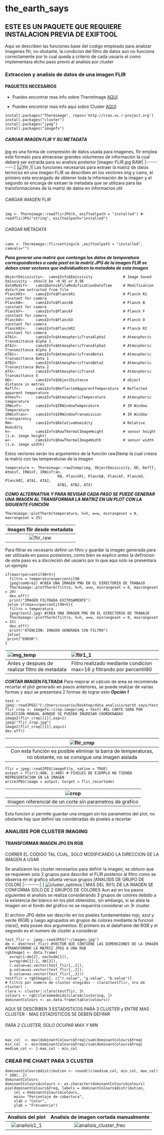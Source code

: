 # the_earth_says
## ESTE ES UN PAQUETE QUE REQUIERE INSTALACION PREVIA DE EXIFTOOL
Aqui se describen las funciones base del codigo empleado para analizar imagenes flir, no obstante, la condicion del filtro de datos aun no funciona correctamente por lo cual queda a criterio de cada usuario el _como_ implementara dicho paso previo al analisis por cluster
### Extraccion y analisis de datos de una imagen FLIR
#### PAQUETES NECESARIOS
- Puedes encontrar mas info sobre ThermImage [AQUI](https://github.com/gtatters/Thermimage)

- Puedes encontrar mas info aqui sobre Cluster [AQUI](https://rpubs.com/a_siewarga/image_clustering)
```
install.packages("Thermimage", repos='http://cran.us.r-project.org')
install.packages("cluster")
install.packages("jpeg")
install.packages("imagefx")
```
##### CARGAR IMAGEN FLIR Y SU METADATA
jpg es una forma de compresión de datos usada para imagenes, flir emplea este formato para almacenar grandes volumenes de información la cual deberá ser extraida para su analisis posterior
|imagen FLIR.jpg RAW|
|:---------:|
|![flir_1](https://user-images.githubusercontent.com/68933213/124394170-32e15780-dccc-11eb-95da-25e4a4caa5ca.jpg)|
Las funciones necesarias para extraer la matriz de datos termicos en una imagen FLIR  se describen en los vectores img y cams, el primero esta encargado de obtener toda la información de la imagen y el segundo se encarga de extraer la metadata que se utilizara para las transformaciones de la matriz de datos en informacion util
###### CARGAR IMAGEN FLIR
```
img <- Thermimage::readflirJPG(k, exiftoolpath = "installed") #-readflirJPG("string", exiftoolpath="installed") 
```
###### CARGAR METADATA 
```
cams <- Thermimage::flirsettings(k ,exiftoolpath = "installed", camvals="") 
```
***Para generar una matriz que contenga los datos de temperatura correspondientes a cada pixel en la matriz JPG de la imagen FLIR se deben crear vectores que individualicen la metadata de esta imagen***

```
ObjectEmissivity<-  cams$Info$Emissivity              # Image Saved Emissivity - should be ~0.95 or 0.96
dateModif<-   cams$Dates$FileModificationDateTime     # Modification date/time extracted from file
PlanckR1<-    cams$Info$PlanckR1                      # Planck R1 constant for camera  
PlanckB<-     cams$Info$PlanckB                       # Planck B constant for camera  
PlanckF<-     cams$Info$PlanckF                       # Planck F constant for camera
PlanckO<-     cams$Info$PlanckO                       # Planck O constant for camera
PlanckR2<-    cams$Info$PlanckR2                      # Planck R2 constant for camera
ATA1<-        cams$Info$AtmosphericTransAlpha1        # Atmospheric Transmittance Alpha 1
ATA2<-        cams$Info$AtmosphericTransAlpha2        # Atmospheric Transmittance Alpha 2
ATB1<-        cams$Info$AtmosphericTransBeta1         # Atmospheric Transmittance Beta 1
ATB2<-        cams$Info$AtmosphericTransBeta2         # Atmospheric Transmittance Beta 2
ATX<-         cams$Info$AtmosphericTransX             # Atmospheric Transmittance X
OD<-          cams$Info$ObjectDistance                # object distance in metres
ReflT<-       cams$Info$ReflectedApparentTemperature  # Reflected apparent temperature
AtmosT<-      cams$Info$AtmosphericTemperature        # Atmospheric temperature
IRWinT<-      cams$Info$IRWindowTemperature           # IR Window Temperature
IRWinTran<-   cams$Info$IRWindowTransmission          # IR Window transparency
RH<-          cams$Info$RelativeHumidity              # Relative Humidity
h<-           cams$Info$RawThermalImageHeight         # sensor height (i.e. image height)
w<-           cams$Info$RawThermalImageWidth          # sensor width (i.e. image width)
```
Estos vectores serán los argumentos de la función raw2temp la cual creara la matriz con las temperaturas de la imagen
```
temperatura <- Thermimage::raw2temp(img, ObjectEmissivity, OD, ReflT, AtmosT, IRWinT, IRWinTran,
                        RH, PlanckR1, PlanckB, PlanckF, PlanckO, PlanckR2, ATA1, ATA2,
                        ATB1, ATB2, ATX)
```
***COMO ALTERNATIVA Y PARA REVISAR CADA PASO _SE PUEDE GENERAR UNA IMAGEN_ AL TRANSFORMAR LA MATRIZ EN UN PLOT CON LA SIGUIENTE FUNCIÓN***
```
Thermimage::plotTherm(temperatura, h=h, w=w, minrangeset = 0, maxrangeset = 25)
```
|Imagen flir desde metadata|
|:--------:|
|![flir_raw](https://user-images.githubusercontent.com/68933213/124394362-2b6e7e00-dccd-11eb-85e7-bcfdfde62834.jpg)|


Para filtrar es necesario definir un filtro y guardar la imagen generada para ser utilizada en pasos posteiores, como bien se explico antes la definicion de este paso es a discreción del usuario por lo que aqui solo se presentara un ejemplo

```
if(max>(percentil90+5){
  filtro = temperatura>percentil90
  jpeg(nombre2) #CREA UNA IMAGEN PNG EN EL DIRECTORIO DE TRABAJO
  Thermimage::plotTherm(filtro, h=h, w=w, minrangeset = 0, maxrangeset = 20)
  dev.off()
  print("IMAGEN FILTRADA EXITOSAMENTE")
 }else if(max<=(percentil90+5){
  filtro = temperatura
  jpeg(test2.jpg) #CREA UNA IMAGEN PNG EN EL DIRECTORIO DE TRABAJO
  Thermimage::plotTherm(filtro, h=h, w=w, minrangeset = 0, maxrangeset = 15)
  dev.off()
  print("ATENCIÓN: IMAGEN GENERADA SIN FILTRO")
 }else{
 print("ERROR")
}
```
|![img_temp](https://user-images.githubusercontent.com/68933213/124394083-bfd7e100-dccb-11eb-929b-cffc3293394f.png)|![flir1_1](https://user-images.githubusercontent.com/68933213/124402177-8f5c6b00-dcfc-11eb-8e58-7c49e65943de.jpg)|
|:-----|:------|
|Antes y despues de realizar filtro de metadata|Filtro realizado mediante condicion max>16 y filtrando por percentil90|

***CORTAR IMAGEN FILTRADA***
Para mejorar el calculo de area se recomienda recortar el plot generado en pasos anteriores, se puede realizar de varias formas y aqui se presentara 2 formas de lograr esto 
***Opción 1***
```
test <- jpeg::readJPEG("C:/Users/usuario/Desktop/data_analisis/earth_says/test_1.jpg")
flir_crop <- imagefx::crop.image(img = test) #EL CORTE SERÁ POR SELECCION MANUAL AUNQUE SE PUEDEN INGRESAR COORDENADAS
image2(flir_crop[[1]],asp=1)
jpeg("flir_crop.jpg")
image2(flir_crop[[1]],asp=1)
dev.off()
```
|![flir_crop](https://user-images.githubusercontent.com/68933213/124396165-f87cb800-dcd5-11eb-837d-0e80bf0ff6d1.jpg)|
|:-----:|
|Con esta función es posible eliminar la barra de temperaturas, no obstante, no se consigue una imagen aislada|
 ```
 flir = jpeg::readJPEG(imageFile, native = TRUE)
 output = flir(1:480, 1:480) # PIXELES DE EJEMPLO NO TIENEN REPRESENTACION EN LA IMAGEN
 writeJPEG(image = output, target = flir_recortado)
 
 ```
| ![crop](https://user-images.githubusercontent.com/68933213/124402284-4e188b00-dcfd-11eb-91db-74f77eaa1dc8.jpg)|
|:------:|
|Imagen referencial de un corte sin parametros de grafico|

Esta funcion si permite guardar una imagen sin los parametros del plot, no obstante hay que definir las coordenadas de pixeles a recortar

### ANALISIS POR CLUSTER IMAGING
#### TRANSFORMAR IMAGEN JPG EN RGB
CORRER EL CODIGO TAL CUAL, SOLO MODIFICANDO LA DIRECCION DE LA IMAGEN A USAR

Se analizaron los cluster necesarios para definir la imagen, se obtuvo que se requieren solo 2 grupos para describir el FLIR posterior al filtro como se observa en el grafico silueta versus grupos
|ANALISIS DE GRUPO DE COLOR|
|:-------:|
| ![cluster_optimos](https://user-images.githubusercontent.com/68933213/124401660-9a150100-dcf8-11eb-9553-5a07355aec41.png) |
MAS DEL 90% DE LA IMAGEN SE CONFORMA SOLO DE 2 GRUPOS DE COLORES
Aun asi en los pasos siguientes el analisis se realiza considerando 3 grupos de colores debido a la existencia del blanco en los plot obtenidos, sin embargo, si se aisla la imagen sin el fondo del grafico no se requeriria considerar un 3r cluster.

El archivo JPG debe ser descrito en los pixeles fundamentales rojo, azul y verde (RGB) y luego agrupados en grupos de colores mediante la funcion clara(), esta posee dos argumentos: El primero es el dataframe del RGB y el segundo es el numero de cluster a considerar
```
test_flir <- jpeg::readJPEG("~/imagen.jpg")
dm <- dim(test_flir) #VECTOR QUE CONTIENE LAS DIMENSIONES DE LA IMAGEN
#TRANSFORMAR LA MATRIZ JPEG A UNA RGB
rgbImage1 <- data.frame(
  x=rep(1:dm[2], each=dm[1]),
  y=rep(dm[1]:1, dm[2]),
  r.value=as.vector(test_flir[,,1]),
  g.value=as.vector(test_flir[,,2]),
  b.value=as.vector(test_flir[,,3]))
testflir = rgbImage1[, c("r.value", "g.value", "b.value")]
# Filtro por numero de cluster elegidos - clara(testflir, nro de cluster) -
clara <- cluster::clara(testflir, 3)
colours <- rgb(clara$medoids[clara$clustering, ])
dominantColours <- as.data.frame(table(colours))
```
AQUI SE DESCRIBEN 3 ESTADISTICOS PARA 3 CLUSTER y ENTRE MAS CLUSTER - MAS ESTADISTICOS SE DEBEN DEFINIR 
###### PARA 2 CLUSTER, SOLO OCUPAR MAX Y MIN
```
max_col  <- max(dominantColours$Freq)/sum(dominantColours$Freq)
min_col  <- min(dominantColours$Freq)/sum(dominantColours$Freq)
medium_col <- 1-max_col - min_col
```
### CREAR PIE CHART PARA 3 CLUSTER
```
dominantColours$distribution <- round((c(medium_col, min_col, max_col) * 100), 2)
dominantColours
dominantColours$colours <- as.character(dominantColours$colours)
pie(dominantColours$Freq, labels = dominantColours$distribution,
    col = dominantColours$colours,
    main= "Porcentaje de cobertura",
    xlab = "Color",
    ylab = "Frecuencia")
 ```
|Analisis del plot|Analisis de imagen cortada manualmente|
|:----:|:------:|
![analisis1_1](https://user-images.githubusercontent.com/68933213/124402226-e6624000-dcfc-11eb-97fa-2686d00e3d85.jpg)|![analisis_cluster_frec](https://user-images.githubusercontent.com/68933213/124402262-2a554500-dcfd-11eb-8e2d-2c2c881fe11a.png)|
